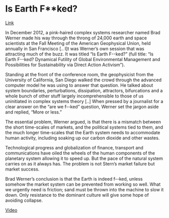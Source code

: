 # Is Earth F**ked?

[Link](https://theconversation.com/creative-self-destruction-and-the-climate-48303)

In December 2012, a pink-haired complex systems researcher named Brad
Werner made his way through the throng of 24,000 earth and space
scientists at the Fall Meeting of the American Geophysical Union, held
annually in San Francisco [.. I]t was Werner’s own session that was
attracting much of the buzz. It was titled “Is Earth F--ked?” (full
title: “Is Earth F--ked? Dynamical Futility of Global Environmental
Management and Possibilities for Sustainability via Direct Action
Activism”).

Standing at the front of the conference room, the geophysicist from
the University of California, San Diego walked the crowd through the
advanced computer model he was using to answer that question. He
talked about system boundaries, perturbations, dissipation,
attractors, bifurcations and a whole bunch of other stuff largely
incomprehensible to those of us uninitiated in complex systems theory
[..] When pressed by a journalist for a clear answer on the “are we
f--ked” question, Werner set the jargon aside and replied, “More or
less.”

The essential problem, Werner argued, is that there is a mismatch
between the short time-scales of markets, and the political systems
tied to them, and the much longer time-scales that the Earth system
needs to accommodate human activity, including soaking up our carbon
dioxide and other wastes.

Technological progress and globalization of finance, transport and
communications have oiled the wheels of the human components of the
planetary system allowing it to speed up. But the pace of the natural
system carries on as it always has. The problem is not Stern’s market
failure but market success.

Brad Werner’s conclusion is that the Earth is indeed f--ked, unless
somehow the market system can be prevented from working so well. What
we urgently need is friction; sand must be thrown into the machine to
slow it down. Only resistance to the dominant culture will give some
hope of avoiding collapse.

[Video](https://youtu.be/BpwkP6uDikM?t=1489)

